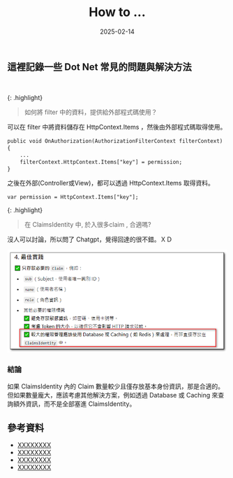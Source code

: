 ﻿---
title: How to ...
layout: default
parent: Dot Net
description: "這裡記錄一些 Dot Net 常見的問題與解決方法"
date: 2025-02-14
tags:
  - HttpContext
---

## 這裡記錄一些 Dot Net 常見的問題與解決方法
<br>


{: .highlight}
> 如何將 filter 中的資料，提供給外部程式碼使用？

可以在 filter 中將資料儲存在 HttpContext.Items ，然後由外部程式碼取得使用。
```
public void OnAuthorization(AuthorizationFilterContext filterContext)
{
	...
	filterContext.HttpContext.Items["key"] = permission;
}
```
之後在外部(Controller或View)，都可以透過 HttpContext.Items 取得資料。
```
var permission = HttpContext.Items["key"];
```

{: .highlight}
> 在 ClaimsIdentity 中, 於入很多claim , 合適嗎?

沒人可以討論，所以問了 Chatgpt，覺得回達的很不錯。ＸＤ

![ClaimsIdentity](images/claimsidentity.png)

### 結論

如果 ClaimsIdentity 內的 Claim 數量較少且僅存放基本身份資訊，那是合適的。但如果數量龐大，應該考慮其他解決方案，例如透過 Database 或 Caching 來查詢額外資訊，而不是全部塞進 ClaimsIdentity。












## 參考資料
- <a target="_blank" href="">XXXXXXXX</a>
- <a target="_blank" href="">XXXXXXXX</a>
- <a target="_blank" href="">XXXXXXXX</a>
- <a target="_blank" href="">XXXXXXXX</a>
